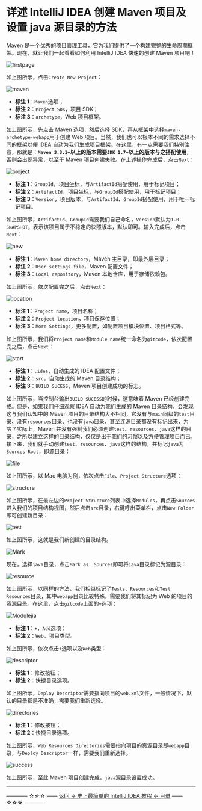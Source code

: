 # 详述 IntelliJ IDEA 创建 Maven 项目及设置 java 源目录的方法

Maven 是一个优秀的项目管理工具，它为我们提供了一个构建完整的生命周期框架。现在，就让我们一起看看如何利用 IntelliJ IDEA 快速的创建 Maven 项目吧！

![firstpage](https://img-blog.csdn.net/20180420201412371)

如上图所示，点击`Create New Project`：

![maven](https://img-blog.csdn.net/20180420201516200)

- **标注 1**：`Maven`选项；
- **标注 2**：`Project SDK`，项目 SDK；
- **标注 3**：`archetype`，Web 项目框架。

如上图所示，先点击 Maven 选项，然后选择 SDK，再从框架中选择`maven-archetype-webapp`用于创建 Web 项目。当然，我们也可以根本不同的需求选择不同的框架以便 IDEA 自动为我们生成项目框架。在这里，有一点需要我们特别注意，那就是：**`Maven 3.3.1+`以上的版本需要`JDK 1.7+`以上的版本与之搭配使用**，否则会出现异常，以至于 Maven 项目创建失败。在上述操作完成后，点击`Next`：

![project](https://img-blog.csdn.net/20180420202703102)

- **标注 1**：`GroupId`，项目坐标，与`ArtifactId`搭配使用，用于标记项目；
- **标注 2**：`ArtifactId`，项目坐标，与`GroupId`搭配使用，用于标记项目；
- **标注 3**：`Version`，项目版本，与`ArtifactId`、`GroupId`搭配使用，用于唯一标记项目。

如上图所示，`ArtifactId`、`GroupId`需要我们自己命名，`Version`默认为`1.0-SNAPSHOT`，表示该项目属于不稳定的快照版本，默认即可。输入完成后，点击`Next`：

![new](https://img-blog.csdn.net/20180420203233471)

- **标注 1**：`Maven home directory`，Maven 主目录，即最外层目录；
- **标注 2**：`User settings file`，Maven 配置文件；
- **标注 3**：`Local repository`，Maven 本地仓库，用于存储依赖包。

如上图所示，依次配置完之后，点击`Next`：

![location](https://img-blog.csdn.net/20180420203909404)

- **标注 1**：`Project name`，项目名称；
- **标注 2**：`Project location`，项目保存位置；
- **标注 3**：`More Settings`，更多配置，如配置项目模块位置、项目格式等。

如上图所示，我们将`Project name`和`Module name`统一命名为`gitcode`，依次配置完之后，点击`Next`：

![start](https://img-blog.csdn.net/201804202042547)

- **标注 1**：`.idea`，自动生成的 IDEA 配置文件；
- **标注 2**：`src`，自动生成的 Maven 目录结构；
- **标注 3**：`BUILD SUCESS`，Maven 项目创建成功的标志。

如上图所示，当控制台输出`BUILD SUCESS`的时候，这意味着 Maven 已经创建完成。但是，如果我们仔细观察 IDEA 自动为我们生成的 Maven 目录结构，会发现这与我们认知中的 Maven 项目的目录结构大不相同，它没有与`main`同级的`test`目录、没有`resources`目录、也没有`java`目录，甚至连源目录都没有标记出来，为啥？实际上，Maven 并没有强制我们必须创建`test`、`resources`、`java`这样的目录，之所以建立这样的目录结构，仅仅是出于我们的习惯以及方便管理项目而已。接下来，我们就手动创建`test`、`resources`、`java`这样的结构，并标记`java`为`Sources Root`，即源目录：

![file](https://img-blog.csdn.net/2018042021034569)

如上图所示，以 Mac 电脑为例，依次点击`File`、`Project Structure`选项：

![structure](https://img-blog.csdn.net/20180420210507615)

如上图所示，在最左边的`Project Structure`列表中选择`Modules`，再点击`Sources`进入我们的项目结构视图，然后点击`src`目录，右键呼出菜单栏，点击`New Folder`即可创建新目录：

![test](https://img-blog.csdn.net/20180420210812226)

如上图所示，这就是我们新创建的目录结构。

![Mark](https://img-blog.csdn.net/20180420211250599)

现在，选择`java`目录，点击`Mark as: Sources`即可将`java`目录标记为源目录：

![resource](https://img-blog.csdn.net/20180420211513267)

如上图所示，以同样的方法，我们相继标记了`Tests`、`Resources`和`Test Resources`目录，其中`webapp`目录比较特殊，需要我们将其标记为 Web 的项目的资源目录。在这里，点击`gitcode`上面的`+`选项：

![Modulejia](https://img-blog.csdn.net/20180420211951230)

- **标注 1**：`+`，`Add`选项；
- **标注 2**：`Web`，项目类型。

如上图所示，依次点击`+`选项以及`Web`类型：

![descriptor](https://img-blog.csdn.net/20180420212425404)

- **标注 1**：修改按钮；
- **标注 2**：快捷目录选项。

如上图所示，`Deploy Descriptor`需要指向项目的`web.xml`文件，一般情况下，默认的目录都是不准确，需要我们重新选择。

![directories](https://img-blog.csdn.net/20180420212732712)

- **标注 1**：修改按钮；
- **标注 2**：快捷目录选项。

如上图所示，`Web Resources Directories`需要指向项目的资源目录即`webapp`目录，与`Deploy Descriptor`一样，需要我们重新选择。

![success](https://img-blog.csdn.net/20180420213300739)

如上图所示，至此 Maven 项目创建完成，`java`源目录设置成功。

----------
———— ☆☆☆ —— [返回 -> 史上最简单的 IntelliJ IDEA 教程 <- 目录](https://github.com/guobinhit/intellij-idea-tutorial/blob/master/README.md) —— ☆☆☆ ————

